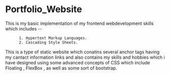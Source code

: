 # Portfolio_Website

This is my basic implementation of my frontend webdevelopment skills which includes --

          1. Hypertext Markup Languages.
          2. Cascading Style Sheets.
This is a type of static website which conatins several anchor tags having my cantact information links and also contains my skills and hobbies which i have designed using some advanced concepts of CSS which include Floating , FlexBox , as well as some sort of bootstrap.
